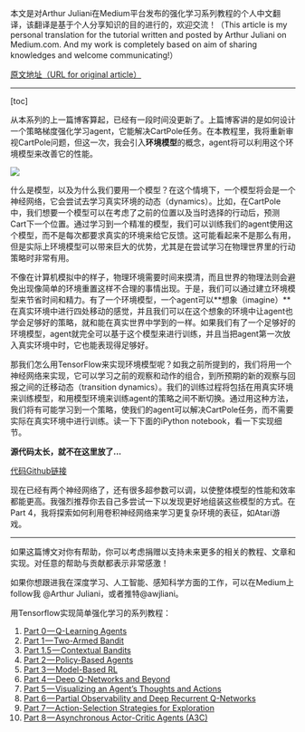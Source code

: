 本文是对Arthur Juliani在Medium平台发布的强化学习系列教程的个人中文翻译，该翻译是基于个人分享知识的目的进行的，欢迎交流！（This article is my personal translation for the tutorial written and posted by Arthur Juliani on Medium.com. And my work is completely based on aim of sharing knowledges and welcome communicating!）

[原文地址（URL for original article）](https://medium.com/@awjuliani/simple-reinforcement-learning-with-tensorflow-part-3-model-based-rl-9a6fe0cce99)

***

[toc]

从本系列的上一篇博客算起，已经有一段时间没更新了。上篇博客讲的是如何设计一个策略梯度强化学习agent，它能解决CartPole任务。在本教程里，我将重新审视CartPole问题，但这一次，我会引入**环境模型**的概念，agent将可以利用这个环境模型来改善它的性能。

![](http://tech-blog-pictures.oss-cn-beijing.aliyuncs.com/2018/强化学习/强化学习之五：基于模型的强化学习/1.png)

什么是模型，以及为什么我们要用一个模型？在这个情境下，一个模型将会是一个神经网络，它会尝试去学习真实环境的动态（dynamics）。比如，在CartPole中，我们想要一个模型可以在考虑了之前的位置以及当时选择的行动后，预测Cart下一个位置。通过学习到一个精准的模型，我们可以训练我们的agent使用这个模型，而不是每次都要求真实的环境来给它反馈。这可能看起来不是那么有用，但是实际上环境模型可以带来巨大的优势，尤其是在尝试学习在物理世界里的行动策略时非常有用。

不像在计算机模拟中的样子，物理环境需要时间来摸清，而且世界的物理法则会避免出现像简单的环境重置这样不合理的事情出现。于是，我们可以通过建立环境模型来节省时间和精力。有了一个环境模型，一个agent可以**想象（imagine）**在真实环境中进行四处移动的感觉，并且我们可以在这个想象的环境中让agent也学会足够好的策略，就和能在真实世界中学到的一样。如果我们有了一个足够好的环境模型，agent就完全可以基于这个模型来进行训练，并且当把agent第一次放入真实环境中时，它也能表现得足够好。

那我们怎么用TensorFlow来实现环境模型呢？如我之前所提到的，我们将用一个神经网络来实现，它可以学习之前的观察和动作的组合，到所预期的新的观察与回报之间的迁移动态（transition dynamics）。我们的训练过程将包括在用真实环境来训练模型，和用模型环境来训练agent的策略之间不断切换。通过用这种方法，我们将有可能学习到一个策略，使我们的agent可以解决CartPole任务，而不需要实际在真实环境中进行训练。读一下下面的iPython notebook，看一下实现细节。

**源代码太长，就不在这里放了...**

[代码Github链接](https://github.com/awjuliani/DeepRL-Agents/blob/master/Model-Network.ipynb)


现在已经有两个神经网络了，还有很多超参数可以调，以使整体模型的性能和效率都能更高。我强烈推荐你去自己多尝试一下以发现更好地组装这些模型的方式。在Part 4，我将探索如何利用卷积神经网络来学习更复杂环境的表征，如Atari游戏。



***

如果这篇博文对你有帮助，你可以考虑捐赠以支持未来更多的相关的教程、文章和实现。对任意的帮助与贡献都表示非常感激！

如果你想跟进我在深度学习、人工智能、感知科学方面的工作，可以在Medium上follow我 @Arthur Juliani，或者推特@awjliani。

用Tensorflow实现简单强化学习的系列教程：

1. [Part 0 — Q-Learning Agents](https://medium.com/emergent-future/simple-reinforcement-learning-with-tensorflow-part-0-q-learning-with-tables-and-neural-networks-d195264329d0)
2. [Part 1 — Two-Armed Bandit](https://medium.com/@awjuliani/super-simple-reinforcement-learning-tutorial-part-1-fd544fab149)
3. [Part 1.5 — Contextual Bandits](https://medium.com/@awjuliani/simple-reinforcement-learning-with-tensorflow-part-1-5-contextual-bandits-bff01d1aad9c)
4. [Part 2 — Policy-Based Agents](https://medium.com/@awjuliani/super-simple-reinforcement-learning-tutorial-part-2-ded33892c724)
5. [Part 3 — Model-Based RL](https://medium.com/@awjuliani/simple-reinforcement-learning-with-tensorflow-part-3-model-based-rl-9a6fe0cce99)
6. [Part 4 — Deep Q-Networks and Beyond](https://medium.com/@awjuliani/simple-reinforcement-learning-with-tensorflow-part-4-deep-q-networks-and-beyond-8438a3e2b8df)
7. [Part 5 — Visualizing an Agent’s Thoughts and Actions](https://medium.com/@awjuliani/simple-reinforcement-learning-with-tensorflow-part-5-visualizing-an-agents-thoughts-and-actions-4f27b134bb2a#.kdgfgy7k8)
8. [Part 6 — Partial Observability and Deep Recurrent Q-Networks](https://medium.com/@awjuliani/simple-reinforcement-learning-with-tensorflow-part-6-partial-observability-and-deep-recurrent-q-68463e9aeefc#.gi4xdq8pk)
9. [Part 7 — Action-Selection Strategies for Exploration](https://medium.com/@awjuliani/simple-reinforcement-learning-with-tensorflow-part-7-action-selection-strategies-for-exploration-d3a97b7cceaf)
10. [Part 8 — Asynchronous Actor-Critic Agents (A3C)](https://medium.com/@awjuliani/simple-reinforcement-learning-with-tensorflow-part-8-asynchronous-actor-critic-agents-a3c-c88f72a5e9f2#.hg13tn9zw)